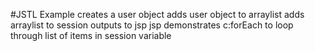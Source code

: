 #JSTL Example
creates a user object
adds user object to arraylist
adds arraylist to session 
outputs to jsp
jsp demonstrates c:forEach to loop through list of items in session variable

